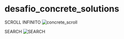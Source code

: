 # desafio_concrete_solutions

SCROLL INFINITO
![concrete_scroll](https://user-images.githubusercontent.com/29108604/86055916-f634ad80-ba32-11ea-991a-415131d497dd.gif)

SEARCH
![SEARCH](https://user-images.githubusercontent.com/29108604/86056244-8bd03d00-ba33-11ea-89b9-29203e53b05a.gif)
